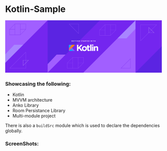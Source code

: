 # Kotlin-Sample

![](/images/kotlin_banner.png)

### Showcasing the following: 

* Kotlin
* MVVM architecture
* Anko Library
* Room Persistance Library
* Multi-module project

There is also a `buildSrc` module which is used to declare the dependencies globally.

### ScreenShots: 
